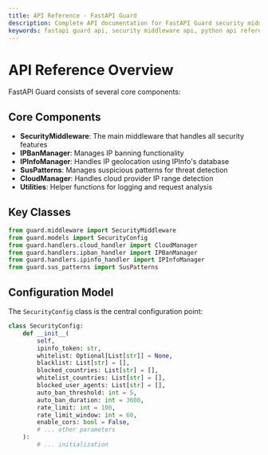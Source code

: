 ```yaml
---
title: API Reference - FastAPI Guard
description: Complete API documentation for FastAPI Guard security middleware and its components
keywords: fastapi guard api, security middleware api, python api reference
---
```


# API Reference Overview

FastAPI Guard consists of several core components:

## Core Components

- **SecurityMiddleware**: The main middleware that handles all security features
- **IPBanManager**: Manages IP banning functionality
- **IPInfoManager**: Handles IP geolocation using IPInfo's database
- **SusPatterns**: Manages suspicious patterns for threat detection
- **CloudManager**: Handles cloud provider IP range detection
- **Utilities**: Helper functions for logging and request analysis

## Key Classes

```python
from guard.middleware import SecurityMiddleware
from guard.models import SecurityConfig
from guard.handlers.cloud_handler import CloudManager
from guard.handlers.ipban_handler import IPBanManager
from guard.handlers.ipinfo_handler import IPInfoManager
from guard.sus_patterns import SusPatterns
```

## Configuration Model

The `SecurityConfig` class is the central configuration point:

```python
class SecurityConfig:
    def __init__(
        self,
        ipinfo_token: str,
        whitelist: Optional[List[str]] = None,
        blacklist: List[str] = [],
        blocked_countries: List[str] = [],
        whitelist_countries: List[str] = [],
        blocked_user_agents: List[str] = [],
        auto_ban_threshold: int = 5,
        auto_ban_duration: int = 3600,
        rate_limit: int = 100,
        rate_limit_window: int = 60,
        enable_cors: bool = False,
        # ... other parameters
    ):
        # ... initialization
```